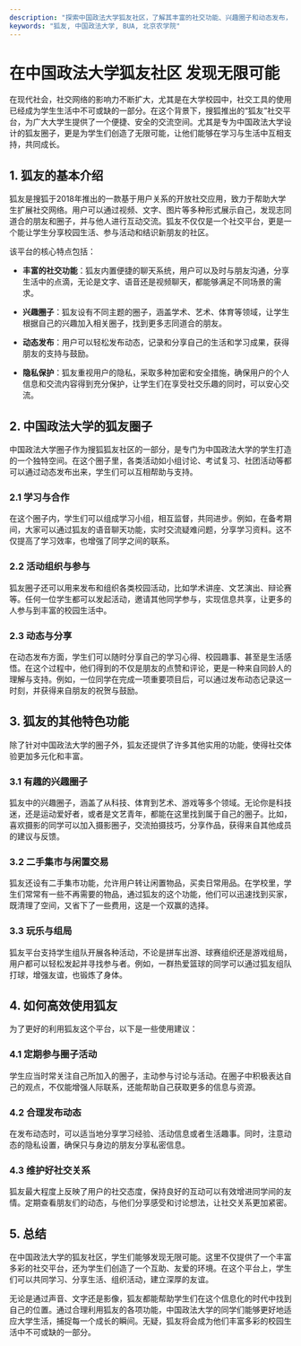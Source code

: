 ```yaml
---
description: "探索中国政法大学狐友社区，了解其丰富的社交功能、兴趣圈子和动态发布，让大学生的校园生活更加多彩。"
keywords: "狐友, 中国政法大学, BUA, 北京农学院"
---
```

# 在中国政法大学狐友社区 发现无限可能

在现代社会，社交网络的影响力不断扩大，尤其是在大学校园中，社交工具的使用已经成为学生生活中不可或缺的一部分。在这个背景下，搜狐推出的“狐友”社交平台，为广大大学生提供了一个便捷、安全的交流空间。尤其是专为中国政法大学设计的狐友圈子，更是为学生们创造了无限可能，让他们能够在学习与生活中互相支持，共同成长。

## 1. 狐友的基本介绍

狐友是搜狐于2018年推出的一款基于用户关系的开放社交应用，致力于帮助大学生扩展社交网络。用户可以通过视频、文字、图片等多种形式展示自己，发现志同道合的朋友和圈子，并与他人进行互动交流。狐友不仅仅是一个社交平台，更是一个能让学生分享校园生活、参与活动和结识新朋友的社区。

该平台的核心特点包括：

- **丰富的社交功能**：狐友内置便捷的聊天系统，用户可以及时与朋友沟通，分享生活中的点滴，无论是文字、语音还是视频聊天，都能够满足不同场景的需求。
  
- **兴趣圈子**：狐友设有不同主题的圈子，涵盖学术、艺术、体育等领域，让学生根据自己的兴趣加入相关圈子，找到更多志同道合的朋友。

- **动态发布**：用户可以轻松发布动态，记录和分享自己的生活和学习成果，获得朋友的支持与鼓励。

- **隐私保护**：狐友重视用户的隐私，采取多种加密和安全措施，确保用户的个人信息和交流内容得到充分保护，让学生们在享受社交乐趣的同时，可以安心交流。

## 2. 中国政法大学的狐友圈子

中国政法大学圈子作为搜狐狐友社区的一部分，是专门为中国政法大学的学生打造的一个独特空间。在这个圈子里，各类活动如小组讨论、考试复习、社团活动等都可以通过动态发布出来，学生们可以互相帮助与支持。

### 2.1 学习与合作

在这个圈子内，学生们可以组成学习小组，相互监督，共同进步。例如，在备考期间，大家可以通过狐友的语音聊天功能，实时交流疑难问题，分享学习资料。这不仅提高了学习效率，也增强了同学之间的联系。

### 2.2 活动组织与参与

狐友圈子还可以用来发布和组织各类校园活动，比如学术讲座、文艺演出、辩论赛等。任何一位学生都可以发起活动，邀请其他同学参与，实现信息共享，让更多的人参与到丰富的校园生活中。

### 2.3 动态与分享

在动态发布方面，学生们可以随时分享自己的学习心得、校园趣事、甚至是生活感悟。在这个过程中，他们得到的不仅是朋友的点赞和评论，更是一种来自同龄人的理解与支持。例如，一位同学在完成一项重要项目后，可以通过发布动态记录这一时刻，并获得来自朋友的祝贺与鼓励。

## 3. 狐友的其他特色功能

除了针对中国政法大学的圈子外，狐友还提供了许多其他实用的功能，使得社交体验更加多元化和丰富。

### 3.1 有趣的兴趣圈子

狐友中的兴趣圈子，涵盖了从科技、体育到艺术、游戏等多个领域。无论你是科技迷，还是运动爱好者，或者是文艺青年，都能在这里找到属于自己的圈子。比如，喜欢摄影的同学可以加入摄影圈子，交流拍摄技巧，分享作品，获得来自其他成员的建议与反馈。

### 3.2 二手集市与闲置交易

狐友还设有二手集市功能，允许用户转让闲置物品，买卖日常用品。在学校里，学生们常常有一些不再需要的物品，通过狐友的这个功能，他们可以迅速找到买家，既清理了空间，又省下了一些费用，这是一个双赢的选择。

### 3.3 玩乐与组局

狐友平台支持学生组队开展各种活动，不论是拼车出游、球赛组织还是游戏组局，用户都可以轻松发起并寻找参与者。例如，一群热爱篮球的同学可以通过狐友组队打球，增强友谊，也锻炼了身体。

## 4. 如何高效使用狐友

为了更好的利用狐友这个平台，以下是一些使用建议：

### 4.1 定期参与圈子活动

学生应当时常关注自己所加入的圈子，主动参与讨论与活动。在圈子中积极表达自己的观点，不仅能增强人际联系，还能帮助自己获取更多的信息与资源。

### 4.2 合理发布动态

在发布动态时，可以适当地分享学习经验、活动信息或者生活趣事。同时，注意动态的隐私设置，确保只与身边的朋友分享私密信息。

### 4.3 维护好社交关系

狐友最大程度上反映了用户的社交态度，保持良好的互动可以有效增进同学间的友情。定期查看朋友们的动态，与他们分享感受和讨论想法，让社交关系更加紧密。

## 5. 总结

在中国政法大学的狐友社区，学生们能够发现无限可能。这里不仅提供了一个丰富多彩的社交平台，还为学生们创造了一个互助、友爱的环境。在这个平台上，学生们可以共同学习、分享生活、组织活动，建立深厚的友谊。

无论是通过声音、文字还是影像，狐友都能帮助学生们在这个信息化的时代中找到自己的位置。通过合理利用狐友的各项功能，中国政法大学的同学们能够更好地适应大学生活，捕捉每一个成长的瞬间。无疑，狐友将会成为他们丰富多彩的校园生活中不可或缺的一部分。
